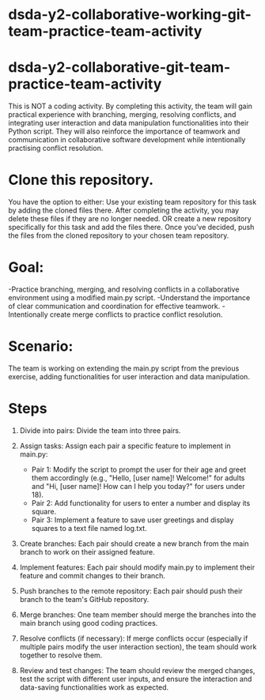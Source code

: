 # dsda-y2-collaborative-working-git-team-practice-team-activity

# dsda-y2-collaborative-git-team-practice-team-activity
This is NOT a coding activity. By completing this activity, the team will gain practical experience with branching, merging, resolving conflicts, and integrating user interaction and data manipulation functionalities into their Python script. They will also reinforce the importance of teamwork and communication in collaborative software development while intentionally practising conflict resolution. 

# Clone this repository. 
You have the option to either:
Use your existing team repository for this task by adding the cloned files there. After completing the activity, you may delete these files if they are no longer needed.
OR create a new repository specifically for this task and add the files there.
Once you’ve decided, push the files from the cloned repository to your chosen team repository.

# Goal:

-Practice branching, merging, and resolving conflicts in a collaborative environment using a modified main.py script.
-Understand the importance of clear communication and coordination for effective teamwork.
-Intentionally create merge conflicts to practice conflict resolution.

# Scenario:
The team is working on extending the main.py script from the previous exercise, adding functionalities for user interaction and data manipulation.

# Steps
1) Divide into pairs: Divide the team into three pairs.
2) Assign tasks: Assign each pair a specific feature to implement in main.py:

    - Pair 1: Modify the script to prompt the user for their age and greet them accordingly (e.g., "Hello, [user name]! Welcome!" for adults and "Hi, [user name]! How can I help you today?" for users under 18).
    - Pair 2: Add functionality for users to enter a number and display its square.
    - Pair 3: Implement a feature to save user greetings and display squares to a text file named log.txt.

3) Create branches: Each pair should create a new branch from the main branch to work on their assigned feature.

4) Implement features: Each pair should modify main.py to implement their feature and commit changes to their branch.

5) Push branches to the remote repository: Each pair should push their branch to the team's GitHub repository.

6) Merge branches: One team member should merge the branches into the main branch using good coding practices.

7) Resolve conflicts (if necessary): If merge conflicts occur (especially if multiple pairs modify the user interaction section), the team should work together to resolve them.

8) Review and test changes: The team should review the merged changes, test the script with different user inputs, and ensure the interaction and data-saving functionalities work as expected.

